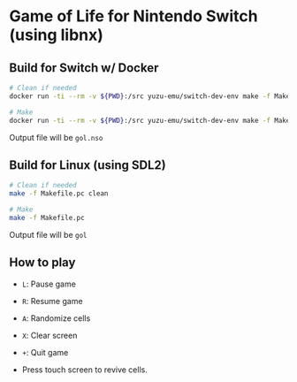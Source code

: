 # Game of Life for Nintendo Switch (using libnx)

## Build for Switch w/ Docker

```bash
# Clean if needed
docker run -ti --rm -v ${PWD}:/src yuzu-emu/switch-dev-env make -f Makefile.switch clean

# Make
docker run -ti --rm -v ${PWD}:/src yuzu-emu/switch-dev-env make -f Makefile.switch
```

Output file will be `gol.nso`

## Build for Linux (using SDL2)

```bash
# Clean if needed
make -f Makefile.pc clean

# Make
make -f Makefile.pc
```

Output file will be `gol`

## How to play

- `L`: Pause game
- `R`: Resume game
- `A`: Randomize cells
- `X`: Clear screen
- `+`: Quit game

- Press touch screen to revive cells.
